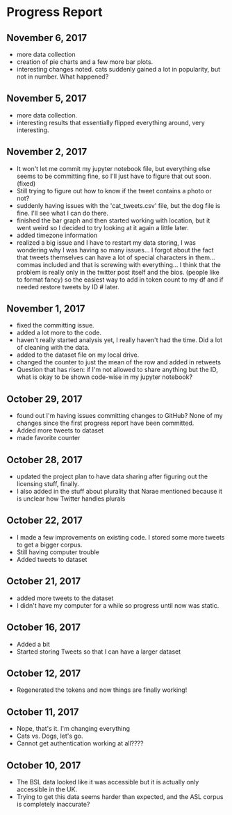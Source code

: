 # Progress Report

## November 6, 2017
- more data collection
- creation of pie charts and a few more bar plots.
- interesting changes noted. cats suddenly gained a lot in popularity, but not in number. What happened?

## November 5, 2017
- more data collection.
- interesting results that essentially flipped everything around, very interesting.

## November 2, 2017
- It won't let me commit my jupyter notebook file, but everything else seems to be committing fine, so I'll just have to figure that out soon. (fixed)
- Still trying to figure out how to know if the tweet contains a photo or not?
- suddenly having issues with the 'cat_tweets.csv' file, but the dog file is fine. I'll see what I can do there.
- finished the bar graph and then started working with location, but it went weird so I decided to try looking at it again a little later.
- added timezone information
- realized a big issue and I have to restart my data storing, I was wondering why I was having so many issues... I forgot about the fact that tweets themselves can have a lot of special characters in them... commas included and that is screwing with everything... I think that the problem is really only in the twitter post itself and the bios. (people like to format fancy) so the easiest way to add in token count to my df and if needed restore tweets by ID # later.

## November 1, 2017  
- fixed the committing issue.
- added a lot more to the code.
- haven't really started analysis yet, I really haven't had the time. Did a lot of cleaning with the data.
- added to the dataset file on my local drive.
- changed the counter to just the mean of the row and added in retweets
- Question that has risen: if I'm not allowed to share anything but the ID, what is okay to be shown code-wise in my jupyter notebook?

## October 29, 2017  
- found out I'm having issues committing changes to GitHub? None of my changes since the first progress report have been committed.
- Added more tweets to dataset
- made favorite counter

## October 28, 2017  
- updated the project plan to have data sharing after figuring out the licensing stuff, finally.
- I also added in the stuff about plurality that Narae mentioned because it is unclear how Twitter handles plurals

## October 22, 2017
-  I made a few improvements on existing code. I stored some more tweets to get a bigger corpus.
- Still having computer trouble
- Added tweets to dataset

## October 21, 2017  
- added more tweets to the dataset
- I didn't have my computer for a while so progress until now was static.

## October 16, 2017  
- Added a bit
- Started storing Tweets so that I can have a larger dataset

## October 12, 2017
- Regenerated the tokens and now things are finally working!

## October 11, 2017
- Nope, that's it. I'm changing everything
- Cats vs. Dogs, let's go.
- Cannot get authentication working at all????

## October 10, 2017
- The BSL data looked like it was accessible but it is actually only accessible in the UK.
- Trying to get this data seems harder than expected, and the ASL corpus is completely inaccurate?
